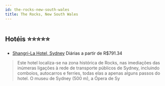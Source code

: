 ```yaml
---
id: the-rocks-new-south-wales
title: The Rocks, New South Wales
---
```


<center><img src="http://photos.hotelbeds.com/giata/08/086719/086719a_hb_a_047.jpg" alt="" /></center>


## Hotéis ⭐️⭐️⭐️⭐️⭐️

-    [Shangri-La Hotel, Sydney](https://www.hurb.com/aud/https://www.hurb.com/hoteis/the-rocks/shangri-la-hotel-sydney-JNP-JP319485?cmp=18055) Diárias a partir de R$791.34
   > Este hotel localiza-se na zona histórica de Rocks, nas imediações das inúmeras ligações à rede de transporte públicos de Sydney, incluindo comboios, autocarros e ferries, todas elas a apenas alguns passos do hotel. O museu de Sydney (500 m), a Ópera de Sy
